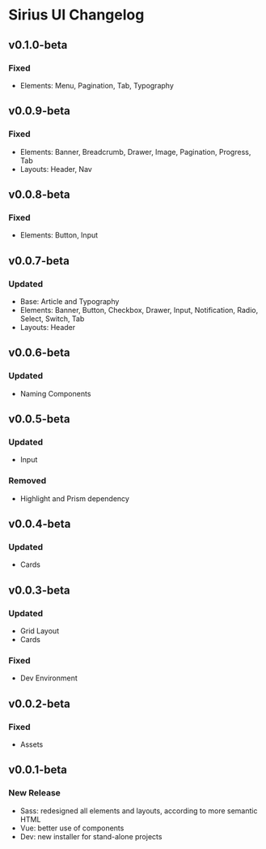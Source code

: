 # Sirius UI Changelog

## v0.1.0-beta
### Fixed
* Elements: Menu, Pagination, Tab, Typography

## v0.0.9-beta
### Fixed
* Elements: Banner, Breadcrumb, Drawer, Image, Pagination, Progress, Tab
* Layouts: Header, Nav

## v0.0.8-beta
### Fixed
* Elements: Button, Input

## v0.0.7-beta
### Updated
* Base: Article and Typography
* Elements: Banner, Button, Checkbox, Drawer, Input, Notification, Radio, Select, Switch, Tab
* Layouts: Header

## v0.0.6-beta
### Updated
* Naming Components

## v0.0.5-beta
### Updated
* Input
### Removed
* Highlight and Prism dependency

## v0.0.4-beta
### Updated
* Cards

## v0.0.3-beta
### Updated
* Grid Layout
* Cards
### Fixed
* Dev Environment

## v0.0.2-beta
### Fixed
* Assets

## v0.0.1-beta
### New Release
* Sass: redesigned all elements and layouts, according to more semantic HTML
* Vue: better use of components
* Dev: new installer for stand-alone projects